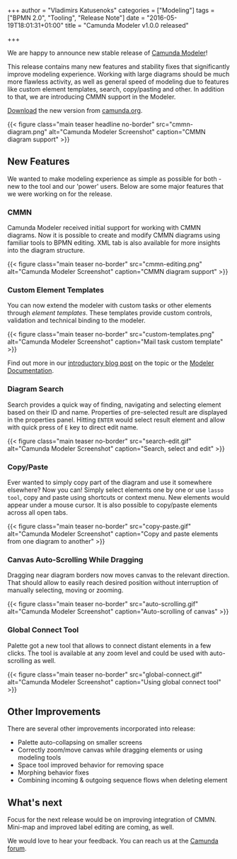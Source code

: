 +++
author = "Vladimirs Katusenoks"
categories = ["Modeling"]
tags = ["BPMN 2.0", "Tooling", "Release Note"]
date = "2016-05-19T18:01:31+01:00"
title = "Camunda Modeler v1.0.0 released"

+++

We are happy to announce new stable release of [Camunda Modeler](https://github.com/camunda/camunda-modeler)!

This release contains many new features and stability fixes that significantly improve modeling experience.
Working with large diagrams should be much more flawless activity, as well as general speed of modeling due to features like custom element templates, search, copy/pasting and other. In addition to that, we are introducing CMMN support in the Modeler.

[Download](https://camunda.org/bpmn/tool/) the new version from [camunda.org](https://camunda.org/bpmn/tool/).
<!--more-->

{{< figure class="main teaser headline no-border" src="cmmn-diagram.png" alt="Camunda Modeler Screenshot" caption="CMMN diagram support" >}}

<style>
  @media(min-width: 900px) {
    figure.main.teaser.headline {
      margin-left: -80px !important;
      margin-right: -80px !important;
    }
  }
</style>



## New Features
We wanted to make modeling experience as simple as possible for both - new to the tool and our 'power' users. Below are some major features that we were working on for the release.


### CMMN
Camunda Modeler received initial support for working with CMMN diagrams. Now it is possible to create and modify CMMN diagrams using familiar tools to BPMN editing. XML tab is also available for more insights into the diagram structure.

{{< figure class="main teaser no-border" src="cmmn-editing.png" alt="Camunda Modeler Screenshot" caption="CMMN diagram support" >}}


### Custom Element Templates

You can now extend the modeler with custom tasks or other elements through _element templates_.
These templates provide custom controls, validation and technical binding to the modeler.

{{< figure class="main teaser no-border" src="custom-templates.png" alt="Camunda Modeler Screenshot" caption="Mail task custom template" >}}

Find out more in our [introductory blog post](/post/2016/05/camunda-modeler-element-templates/) on the topic or the [Modeler Documentation](https://docs.camunda.org/manual/latest/modeler/camunda-modeler/element-templates/).


### Diagram Search
Search provides a quick way of finding, navigating and selecting element based on their ID and name. Properties of pre-selected result are displayed in the properties panel. Hitting `ENTER` would select result element and allow with quick press of `E` key to direct edit name.

{{< figure class="main teaser no-border" src="search-edit.gif" alt="Camunda Modeler Screenshot" caption="Search, select and edit" >}}


### Copy/Paste
Ever wanted to simply copy part of the diagram and use it somewhere elsewhere? Now you can! Simply select elements one by one or use `lasso tool`, copy and paste using shortcuts or context menu. New elements would appear under a mouse cursor. It is also possible to copy/paste elements across all open tabs.

{{< figure class="main teaser no-border" src="copy-paste.gif" alt="Camunda Modeler Screenshot" caption="Copy and paste elements from one diagram to another" >}}


### Canvas Auto-Scrolling While Dragging
Dragging near diagram borders now moves canvas to the relevant direction. That should allow to easily reach desired position without interruption of manually selecting, moving or zooming.

{{< figure class="main teaser no-border" src="auto-scrolling.gif" alt="Camunda Modeler Screenshot" caption="Auto-scrolling of canvas" >}}


### Global Connect Tool
Palette got a new tool that allows to connect distant elements in a few clicks. The tool is available at any zoom level and could be used with auto-scrolling as well.

{{< figure class="main teaser no-border" src="global-connect.gif" alt="Camunda Modeler Screenshot" caption="Using global connect tool" >}}


## Other Improvements
There are several other improvements incorporated into release:

- Palette auto-collapsing on smaller screens
- Correctly zoom/move canvas while dragging elements or using modeling tools
- Space tool improved behavior for removing space
- Morphing behavior fixes
- Combining incoming & outgoing sequence flows when deleting element

## What's next
Focus for the next release would be on improving integration of CMMN. Mini-map and improved label editing are coming, as well.

We would love to hear your feedback. You can reach us at the [Camunda forum](https://forum.camunda.org/c/modeler).
